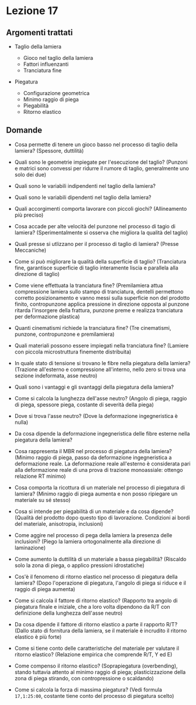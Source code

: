 # Lezione 17
## Argomenti trattati
- Taglio della lamiera
	- Gioco nel taglio della lamiera
	- Fattori influenzanti
	- Tranciatura fine

- Piegatura
	- Configurazione geometrica
	- Minimo raggio di piega
	- Piegabilità
	- Ritorno elastico

## Domande
- Cosa permette di tenere un gioco basso nel processo di taglio della lamiera? (Spessore, duttilità)
- Quali sono le geometrie impiegate per l'esecuzione del taglio? (Punzoni e matrici sono convessi per ridurre il rumore di taglio, generalmente uno solo dei due)
- Quali sono le variabili indipendenti nel taglio della lamiera?
- Quali sono le variabili dipendenti nel taglio della lamiera?
- Quali accorgimenti comporta lavorare con piccoli giochi? (Allineamento più preciso)
- Cosa accade per alte velocità del punzone nel processo di tagio di lamiera? (Sperimentalmente si osserva che migliora la qualità del taglio)
- Quali presse si utlizzano per il processo di taglio di lamiera? (Presse Meccaniche)
- Come si può migliorare la qualità della superficie di taglio? (Tranciatura fine, garantisce superficie di taglio interamente liscia e parallela alla direzione di taglio)
- Come viene effettuata la tranciatura fine? (Premilamiera attua compressione lamiera sullo stampo di tranciatura, dentelli permettono corretto posizionamento e vanno messi sulla superficie non del prodotto finito, contropunzone applica pressione in direzione opposta al punzone ritarda l'insorgere della frattura, punzone preme e realizza tranciatura per deformazione plastica)
- Quanti cinematismi richiede la tranciatura fine? (Tre cinematismi, punzone, contropunzone e premilamiera)
- Quali materiali possono essere impiegati nella tranciatura fine? (Lamiere con piccola microstruttura finemente distribuita)

- In quale stato di tensione si trovano le fibre nella piegatura della lamiera? (Trazione all'esterno e compressione all'interno, nello zero si trova una sezione indeformata, asse neutro)
- Quali sono i vantaggi e gli svantaggi della piegatura della lamiera?
- Come si calcola la lunghezza dell'asse neutro? (Angolo di piega, raggio di piega, spessore piega, costante di severità della piega)
- Dove si trova l'asse neutro? (Dove la deformazione ingegneristica è nulla)
- Da cosa dipende la deformazione ingegneristica delle fibre esterne nella piegatura della lamiera?
- Cosa rappresenta il MBR nel processo di piegatura della lamiera? (Minimo raggio di piega, passo da deformazione ingegneristica a deformazione reale. La deformazione reale all'esterno è considerata pari alla deformazione reale di una prova di trazione monoassiale: ottengo relazione RT minimo)
- Cosa comporta la ricottura di un materiale nel processo di piegatura di lamiera? (Minimo raggio di piega aumenta e non posso ripiegare un materiale su sé stesso)
- Cosa si intende per piegabilità di un materiale e da cosa dipende? (Qualità del prodotto dopo questo tipo di lavorazione. Condizioni ai bordi del materiale, anisotropia, inclusioni)
- Come aggire nel processo di pega della lamiera la presenza delle inclusioni? (Piego la lamiera ortogonalmente alla direzione di laminazione)
- Come aumento la duttilità di un materiale a bassa piegabilità? (Riscaldo solo la zona di piega, o applico pressioni idrostatiche)
- Cos'è il fenomeno di ritorno elastico nel processo di piegatura della lamiera? (Dopo l'operazione di piegatura, l'angolo di piega si riduce e il raggio di piega aumenta)
- Come si calcola il fattore di ritorno elastico? (Rapporto tra angolo di piegatura finale e iniziale, che a loro volta dipendono da R/T con definizione della lunghezza dell'asse neutro)
- Da cosa dipende il fattore di ritorno elastico a parte il rapporto R/T? (Dallo stato di fornitura della lamiera, se il materiale è incrudito il ritorno elastico è più forte)
- Come si tiene conto delle caratteristiche del materiale per valutare il ritorno elastico? (Relazione empirica che comprende R/T, Y ed E)
- Come compenso il ritorno elastico? (Soprapiegatura (overbending), stando tuttavia attento al minimo raggio di piega; plasticizzazione della zona di piega stirando, con contropressione o scaldando)
- Come si calcola la forza di massima piegatura? (Vedi formula `17,1:25:00`, costante tiene conto del processo di piegatura scelto)
